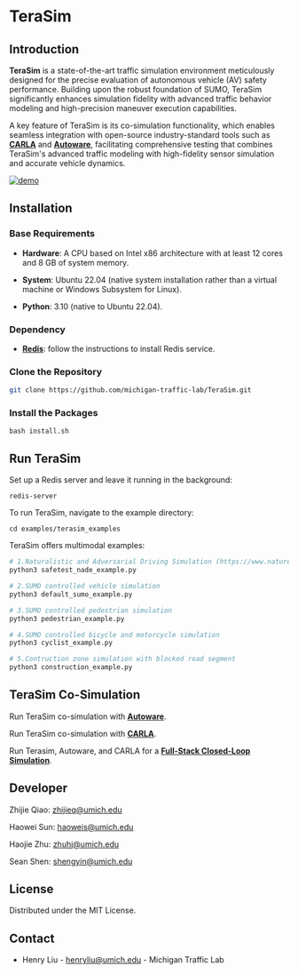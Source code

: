 # TeraSim

## Introduction

**TeraSim** is a state-of-the-art traffic simulation environment meticulously designed for the precise evaluation of autonomous vehicle (AV) safety performance. Building upon the robust foundation of SUMO, TeraSim significantly enhances simulation fidelity with advanced traffic behavior modeling and high-precision maneuver execution capabilities.

A key feature of TeraSim is its co-simulation functionality, which enables seamless integration with open-source industry-standard tools such as [**CARLA**](carla.md) and [**Autoware**](autoware.md), facilitating comprehensive testing that combines TeraSim's advanced traffic modeling with high-fidelity sensor simulation and accurate vehicle dynamics.

[![demo](figure/fullstack.gif)](https://drive.google.com/file/d/1u6OdS7pXT07o6_llDUbkK8WeDDXhVZkx/view?usp=drive_link)

## Installation

### Base Requirements

- __Hardware__: A CPU based on Intel x86 architecture with at least 12 cores and 8 GB of system memory.

- __System__: Ubuntu 22.04 (native system installation rather than a virtual machine or Windows Subsystem for Linux).

- __Python__: 3.10 (native to Ubuntu 22.04).

### Dependency

- [__Redis__](https://redis.io/docs/latest/operate/oss_and_stack/install/install-redis/install-redis-on-linux/): follow the instructions to install Redis service.

### Clone the Repository
```bash
git clone https://github.com/michigan-traffic-lab/TeraSim.git
```

### Install the Packages
```
bash install.sh
```

## Run TeraSim

Set up a Redis server and leave it running in the background:

```
redis-server
```

To run TeraSim, navigate to the example directory:
```
cd examples/terasim_examples
```

TeraSim offers multimodal examples:

```bash
# 1.Naturalistic and Adversarial Driving Simulation (https://www.nature.com/articles/s41467-021-21007-8)
python3 safetest_nade_example.py

# 2.SUMO controlled vehicle simulation 
python3 default_sumo_example.py

# 3.SUMO controlled pedestrian simulation 
python3 pedestrian_example.py

# 4.SUMO controlled bicycle and motorcycle simulation 
python3 cyclist_example.py

# 5.Contruction zone simulation with blocked road segment
python3 construction_example.py
```

## TeraSim Co-Simulation

Run TeraSim co-simulation with [**Autoware**](autoware.md).

Run TeraSim co-simulation with [**CARLA**](carla.md).

Run Terasim, Autoware, and CARLA for a [**Full-Stack Closed-Loop Simulation**](fullstack.md).


## Developer

Zhijie Qiao: zhijieq@umich.edu

Haowei Sun: haoweis@umich.edu

Haojie Zhu: zhuhj@umich.edu

Sean Shen: shengyin@umich.edu

## License

Distributed under the MIT License.

## Contact

- Henry Liu - henryliu@umich.edu - Michigan Traffic Lab


